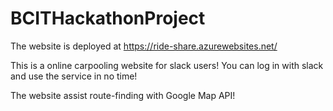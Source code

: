 # BCITHackathonProject

The website is deployed at https://ride-share.azurewebsites.net/

This is a online carpooling website for slack users!
You can log in with slack and use the service in no time!

The website assist route-finding with Google Map API!
